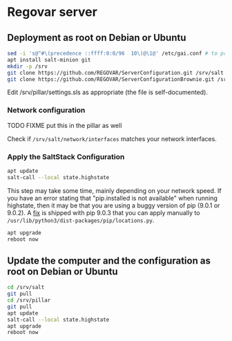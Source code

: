 # Regovar server

## Deployment as root on Debian or Ubuntu

```sh
sed -i 's@^#\(precedence ::ffff:0:0/96  10\)@\1@' /etc/gai.conf # to prefer IPv4 to IPv6, necessary in some places
apt install salt-minion git
mkdir -p /srv
git clone https://github.com/REGOVAR/ServerConfiguration.git /srv/salt
git clone https://github.com/REGOVAR/ServerConfigurationBrownie.git /srv/pillar
```

Edit /srv/pillar/settings.sls as appropriate (the file is self-documented).

### Network configuration

TODO FIXME put this in the pillar as well

Check if `/srv/salt/network/interfaces` matches your network interfaces.

### Apply the SaltStack Configuration

```sh
apt update
salt-call --local state.highstate
```

This step may take some time, mainly depending on your network speed.
If you have an error stating that "pip.installed is not available" when running highstate, then it may be that you are using a buggy version of pip (9.0.1 or 9.0.2). A [fix](https://github.com/pypa/pip/pull/4442/commits/048dacde21679cd43695a55ce3dd243e314fe06e) is shipped with pip 9.0.3 that you can apply manually to `/usr/lib/python3/dist-packages/pip/locations.py`.

```sh
apt upgrade
reboot now
```

## Update the computer and the configuration as root on Debian or Ubuntu

```sh
cd /srv/salt
git pull
cd /srv/pillar
git pull
apt update
salt-call --local state.highstate
apt upgrade
reboot now
```
